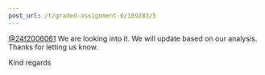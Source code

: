 ```yaml
---
post_url: /t/graded-assignment-6/169283/5
---
```

[@24f2006061](/u/24f2006061) We are looking into it. We will update based on our analysis. Thanks for letting us know.

Kind regards
